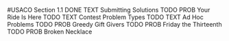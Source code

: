 #USACO
Section 1.1	DONE	  TEXT Submitting Solutions
            TODO	 	PROB Your Ride Is Here
            TODO	 	TEXT Contest Problem Types
            TODO	 	TEXT Ad Hoc Problems
            TODO	 	PROB Greedy Gift Givers
            TODO	 	PROB Friday the Thirteenth
            TODO	 	PROB Broken Necklace
